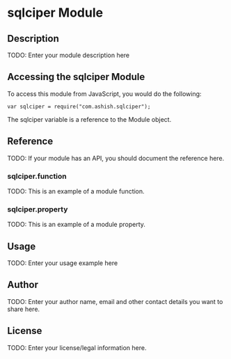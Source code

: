 # sqlciper Module

## Description

TODO: Enter your module description here

## Accessing the sqlciper Module

To access this module from JavaScript, you would do the following:

    var sqlciper = require("com.ashish.sqlciper");

The sqlciper variable is a reference to the Module object.

## Reference

TODO: If your module has an API, you should document
the reference here.

### sqlciper.function

TODO: This is an example of a module function.

### sqlciper.property

TODO: This is an example of a module property.

## Usage

TODO: Enter your usage example here

## Author

TODO: Enter your author name, email and other contact
details you want to share here.

## License

TODO: Enter your license/legal information here.
